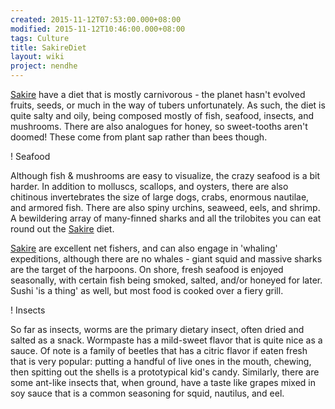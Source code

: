 ```yaml
---
created: 2015-11-12T07:53:00.000+08:00
modified: 2015-11-12T10:46:00.000+08:00
tags: Culture
title: SakireDiet
layout: wiki
project: nendhe
---
```


[Sakire](/content/kyahida_wiki/wiki/Sakire) have a diet that is mostly carnivorous - the planet hasn't evolved fruits, seeds, or much in the way of tubers unfortunately. As such, the diet is quite salty and oily, being composed mostly of fish, seafood, insects, and mushrooms. There are also analogues for honey, so sweet-tooths aren't doomed! These come from plant sap rather than bees though.


! Seafood

Although fish & mushrooms are easy to visualize, the crazy seafood is a bit harder. In addition to molluscs, scallops, and oysters, there are also chitinous invertebrates the size of large dogs, crabs, enormous nautilae, and armored fish. There are also spiny urchins, seaweed, eels, and shrimp. A bewildering array of many-finned sharks and all the trilobites you can eat round out the [Sakire](/content/kyahida_wiki/wiki/Sakire) diet.

[Sakire](/content/kyahida_wiki/wiki/Sakire) are excellent net fishers, and can also engage in 'whaling' expeditions, although there are no whales - giant squid and massive sharks are the target of the harpoons. On shore, fresh seafood is enjoyed seasonally, with certain fish being smoked, salted, and/or honeyed for later. Sushi 'is a thing' as well, but most food is cooked over a fiery grill.

! Insects

So far as insects, worms are the primary dietary insect, often dried and salted as a snack. Wormpaste has a mild-sweet flavor that is quite nice as a sauce. Of note is a family of beetles that has a citric flavor if eaten fresh that is very popular: putting a handful of live ones in the mouth, chewing, then spitting out the shells is a prototypical kid's candy. Similarly, there are some ant-like insects that, when ground, have a taste like grapes mixed in soy sauce that is a common seasoning for squid, nautilus, and eel.